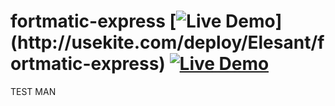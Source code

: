fortmatic-express [![Live Demo](http://usekite.com/live-demo-button.png?)](http://usekite.com/deploy/Elesant/fortmatic-express) [![Live Demo](https://usekite.com/live-demo-button.png)](http://localhost:3000/deploy)
=================
TEST MAN

